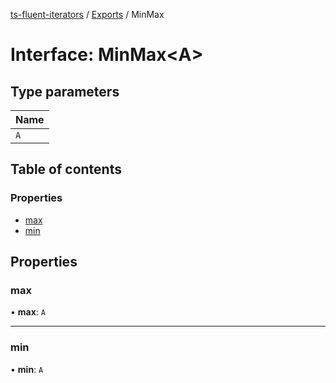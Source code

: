 [ts-fluent-iterators](../README.md) / [Exports](../modules.md) / MinMax

# Interface: MinMax\<A\>

## Type parameters

| Name |
| :------ |
| `A` |

## Table of contents

### Properties

- [max](MinMax.md#max)
- [min](MinMax.md#min)

## Properties

### max

• **max**: `A`

___

### min

• **min**: `A`
